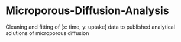# Microporous-Diffusion-Analysis
Cleaning and fitting of [x: time, y: uptake] data to published analytical solutions of microporous diffusion
